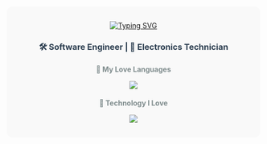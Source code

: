 <div style="background-color: #f9f9f9; padding: 15px; border-radius: 10px;">
   <p align="center" style="margin-bottom: 20px;">
     <a href="https://git.io/typing-svg">
       <img src="https://readme-typing-svg.herokuapp.com?font=Fira+Code&pause=1000&color=003B00&background=0D0208&center=true&vCenter=true&width=435&lines=Grant+Starkman" alt="Typing SVG" />
     </a>
   </p>
   <h3 align="center" style="margin-bottom: 15px; color: #2c3e50;">
     🛠 Software Engineer | 🧪 Electronics Technician
   </h3>
   <h4 align="center" style="margin-bottom: 15px; color: #7f8c8d;">💖 My Love Languages</h4>
   <p align="center">
     <a href="https://skillicons.dev">
       <img src="https://skillicons.dev/icons?i=cpp,ts,c,rust">
     </a>
   </p>
   <h4 align="center" style="margin-bottom: 15px; color: #7f8c8d;">💖 Technology I Love</h4>
   <p align="center">
     <a href="https://skillicons.dev">
       <img src="https://skillicons.dev/icons?i=vim,git,aws,react">
     </a>
   </p>
</div>
